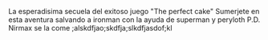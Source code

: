 La esperadisima secuela del exitoso juego "The perfect cake"
Sumerjete en esta aventura salvando a ironman con la ayuda de superman y peryloth
P.D. Nirmax se la come ;alskdfjao;skdfja;slkdfjasdof;kl
